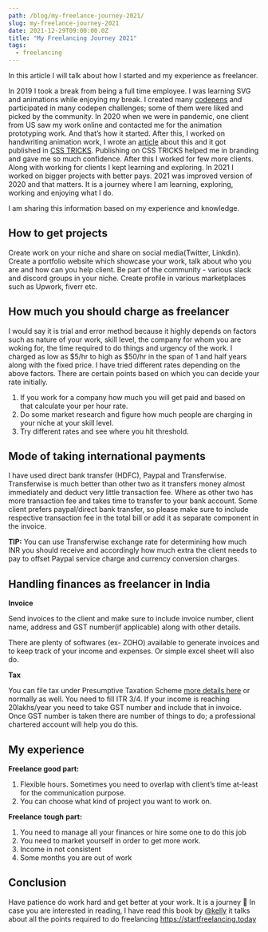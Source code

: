 ```yaml
---
path: /blog/my-freelance-journey-2021/
slug: my-freelance-journey-2021
date: 2021-12-29T09:00:00.0Z
title: "My Freelancing Journey 2021"
tags:
  - freelancing
---
```


In this article I will talk about how I started and my experience as freelancer.

In 2019 I took a break from being a full time employee. I was learning SVG and animations while enjoying my break. I created many [codepens](https://codepen.io/tripti1410) and participated in many codepen challenges; some of them were liked and picked by the community. In 2020 when we were in pandemic, one client from US saw my work online and contacted me for the animation prototyping work. And that’s how it started. After this, I worked on handwriting animation work, I wrote an [article](https://css-tricks.com/how-to-get-handwriting-animation-with-irregular-svg-strokes/) about this and it got published in [CSS TRICKS](https://css-tricks.com). Publishing on CSS TRICKS helped me in branding and gave me so much confidence. After this I worked for few more clients. Along with working for clients I kept learning and exploring. In 2021 I worked on bigger projects with better pays. 2021 was improved version of 2020 and that matters. It is a journey where I am learning, exploring, working and enjoying what I do.

I am sharing this information based on my experience and knowledge.

## How to get projects

Create work on your niche and share on social media(Twitter, Linkdin). Create a portfolio website which showcase your work, talk about who you are and how can you help client. Be part of the community - various slack and discord groups in your niche. Create profile in various marketplaces such as Upwork, fiverr etc.

## How much you should charge as freelancer

I would say it is trial and error method because it highly depends on factors such as nature of your work, skill level, the company for whom you are woking for, the time required to do things and urgency of the work.
I charged as low as $5/hr to high as $50/hr in the span of 1 and half years along with the fixed price. I have tried different rates depending on the above factors. There are certain points based on which you can decide your rate initially.

1. If you work for a company how much you will get paid and based on that calculate your per hour rate.
2. Do some market research and figure how much people are charging in your niche at your skill level.
3. Try different rates and see where you hit threshold.

## Mode of taking international payments

I have used direct bank transfer (HDFC), Paypal and Transferwise. Transferwise is much better than other two as it transfers money almost immediately and deduct very little transaction fee. Where as other two has more transaction fee and takes time to transfer to your bank account. Some client prefers paypal/direct bank transfer, so please make sure to include respective transaction fee in the total bill or add it as separate component in the invoice.

**TIP:** You can use Transferwise exchange rate for determining how much INR you should receive and accordingly how much extra the client needs to pay to offset Paypal service charge and currency conversion charges.

## Handling finances as freelancer in India

**Invoice**

Send invoices to the client and make sure to include invoice number, client name, address and GST number(if applicable) along with other details.

There are plenty of softwares (ex- ZOHO) available to generate invoices and to keep track of your income and expenses. Or simple excel sheet will also do.

**Tax**

You can file tax under Presumptive Taxation Scheme [more details here](https://cleartax.in/s/easiest-way-to-file-returns-and-save-taxes-for-creative-professionals) or normally as well. You need to fill ITR 3/4. If your income is reaching 20lakhs/year you need to take GST number and include that in invoice. Once GST number is taken there are number of things to do; a professional chartered account will help you do this.

## My experience

**Freelance good part:**

1. Flexible hours. Sometimes you need to overlap with client’s time at-least for the communication purpose.
2. You can choose what kind of project you want to work on.

**Freelance** **tough** **part:**

1. You need to manage all your finances or hire some one to do this job
2. You need to market yourself in order to get more work.
3. Income in not consistent
4. Some months you are out of work

## Conclusion

Have patience do work hard and get better at your work. It is a journey 🙂
In case you are interested in reading, I have read this book by [@kelly](https://twitter.com/kvlly?s=20) it talks about all the points required to do freelancing https://startfreelancing.today
